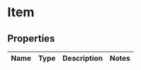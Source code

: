 

# Item

## Properties

Name | Type | Description | Notes
------------ | ------------- | ------------- | -------------



